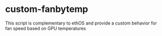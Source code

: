 # custom-fanbytemp
This script is complementary to ethOS and provide a custom behavior for fan speed based on GPU temperatures
